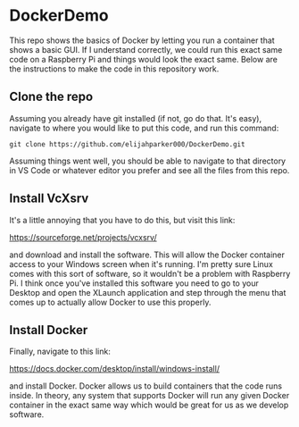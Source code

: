 # DockerDemo
This repo shows the basics of Docker by letting you run a container that shows a basic GUI. If I understand correctly, we could run this exact same code on a Raspberry Pi and things would look the exact same. Below are the instructions to make the code in this repository work. 

## Clone the repo
Assuming you already have git installed (if not, go do that. It's easy), navigate to where you would like to put this code, and run this command:

```
git clone https://github.com/elijahparker000/DockerDemo.git
```
Assuming things went well, you should be able to navigate to that directory in VS Code or whatever editor you prefer and see all the files from this repo.

## Install VcXsrv
It's a little annoying that you have to do this, but visit this link:

https://sourceforge.net/projects/vcxsrv/

and download and install the software. This will allow the Docker container access to your Windows screen when it's running. I'm pretty sure Linux comes with this sort of software, so it wouldn't be a problem with Raspberry Pi. I think once you've installed this software you need to go to your Desktop and open the XLaunch application and step through the menu that comes up to actually allow Docker to use this properly.

## Install Docker
Finally, navigate to this link:

https://docs.docker.com/desktop/install/windows-install/

and install Docker. Docker allows us to build containers that the code runs inside. In theory, any system that supports Docker will run any given Docker container in the exact same way which would be great for us as we develop software.
